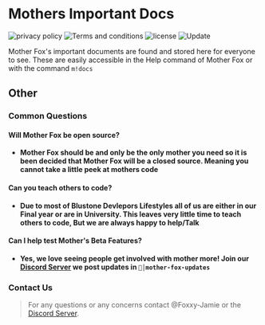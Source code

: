 # Mothers Important Docs
![privacy policy](https://img.shields.io/badge/Docs-Privacy%20Policy-red)
![Terms and conditions](https://img.shields.io/badge/Docs-Terms%20Of%20Service-blue)
![license](https://img.shields.io/github/license/Blustone-Developers/Mothers-Important-Docs)
![Update](https://img.shields.io/github/last-commit/Blustone-Developers/Mothers-Important-Docs?label=Last%20Updated)


Mother Fox's important documents are found and stored here for everyone to see. These are easily accessible in the Help command of Mother Fox or with the command `m!docs`

## Other
### Common Questions
#### Will Mother Fox be open source?
* **Mother Fox should be and only be the only mother you need so it is been decided that Mother Fox will be a closed source. Meaning you cannot take a little peek at mothers code**

#### Can you teach others to code?
* **Due to most of Blustone Devlepors Lifestyles all of us are either in our Final year or are in University. This leaves very little time to teach others to code, But we are always happy to help/Talk**

#### Can I help test Mother's Beta Features?
* **Yes, we love seeing people get involved with mother more! Join our [Discord Server](https://discord.gg/Cv47ehMhWW) we post updates in `🦊│mother-fox-updates`**

### Contact Us
> For any questions or any concerns contact @Foxxy-Jamie or the [Discord Server](https://discord.gg/Cv47ehMhWW).


